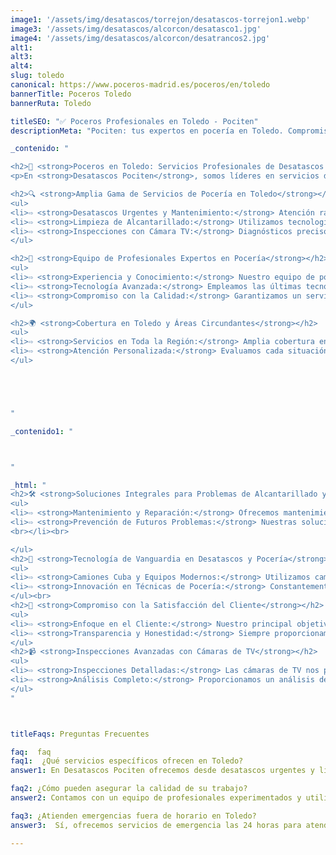 ```yaml
---
image1: '/assets/img/desatascos/torrejon/desatascos-torrejon1.webp'
image3: '/assets/img/desatascos/alcorcon/desatasco1.jpg'
image4: '/assets/img/desatascos/alcorcon/desatrancos2.jpg'
alt1: 
alt3:
alt4:
slug: toledo
canonical: https://www.poceros-madrid.es/poceros/en/toledo
bannerTitle: Poceros Toledo
bannerRuta: Toledo

titleSEO: "✅ Poceros Profesionales en Toledo - Pociten"
descriptionMeta: "Pociten: tus expertos en pocería en Toledo. Compromiso con la calidad y mejoramos tu presupuesto. Llámanos al 647 37 67 82 📱."

_contenido: "

<h2>🚧 <strong>Poceros en Toledo: Servicios Profesionales de Desatascos y Mantenimiento con Desatascos Pociten</strong></h2>
<p>En <strong>Desatascos Pociten</strong>, somos líderes en servicios de pocería en Toledo, ofreciendo soluciones avanzadas y eficientes para todo tipo de necesidades relacionadas con desatascos, mantenimiento y reparación de sistemas de alcantarillado.</p>

<h2>🔍 <strong>Amplia Gama de Servicios de Pocería en Toledo</strong></h2>
<ul>
<li>⇨ <strong>Desatascos Urgentes y Mantenimiento:</strong> Atención rápida y eficaz las 24 horas para emergencias y mantenimiento preventivo.<br></li><br>
<li>⇨ <strong>Limpieza de Alcantarillado:</strong> Utilizamos tecnología de punta para limpiar y mantener sistemas de alcantarillado.<br></li><br>
<li>⇨ <strong>Inspecciones con Cámara TV:</strong> Diagnósticos precisos para detectar y solucionar problemas en tuberías y alcantarillados.<br></li><br>
</ul>

<h2>👷 <strong>Equipo de Profesionales Expertos en Pocería</strong></h2>
<ul>
<li>⇨ <strong>Experiencia y Conocimiento:</strong> Nuestro equipo de poceros altamente capacitados ofrece soluciones efectivas y duraderas.<br></li><br>
<li>⇨ <strong>Tecnología Avanzada:</strong> Empleamos las últimas tecnologías en equipos y técnicas de pocería.<br></li><br>
<li>⇨ <strong>Compromiso con la Calidad:</strong> Garantizamos un servicio de alta calidad en cada proyecto en Toledo.<br></li><br>
</ul>

<h2>🌍 <strong>Cobertura en Toledo y Áreas Circundantes</strong></h2>
<ul>
<li>⇨ <strong>Servicios en Toda la Región:</strong> Amplia cobertura en Toledo y localidades cercanas para atender todas tus necesidades de pocería.<br></li><br>
<li>⇨ <strong>Atención Personalizada:</strong> Evaluamos cada situación para ofrecer soluciones a medida.<br></li><br>
</ul>





"

_contenido1: "



"

_html: "
<h2>🛠️ <strong>Soluciones Integrales para Problemas de Alcantarillado y Tuberías</strong></h2>
<ul>
<li>⇨ <strong>Mantenimiento y Reparación:</strong> Ofrecemos mantenimiento integral y reparaciones eficientes para sistemas de alcantarillado y tuberías.<br></li><br>
<li>⇨ <strong>Prevención de Futuros Problemas:</strong> Nuestras soluciones están diseñadas para prevenir problemas a largo plazo.<
<br></li><br>

</ul>
<h2>🚚 <strong>Tecnología de Vanguardia en Desatascos y Pocería</strong></h2>
<ul>
<li>⇨ <strong>Camiones Cuba y Equipos Modernos:</strong> Utilizamos camiones cuba y equipos de alta tecnología para realizar desatascos eficientes.<br></li><br>
<li>⇨ <strong>Innovación en Técnicas de Pocería:</strong> Constantemente actualizamos nuestras metodologías para ofrecer los mejores servicios.<br></li><br>
</ul><br>
<h2>💼 <strong>Compromiso con la Satisfacción del Cliente</strong></h2>
<ul>
<li>⇨ <strong>Enfoque en el Cliente:</strong> Nuestro principal objetivo es la satisfacción total del cliente, ofreciendo servicios personalizados y atención detallada.<br></li><br>
<li>⇨ <strong>Transparencia y Honestidad:</strong> Siempre proporcionamos presupuestos claros y trabajamos con integridad.<br></li><br>
</ul>
<h2>📹 <strong>Inspecciones Avanzadas con Cámaras de TV</strong></h2>
<ul>
<li>⇨ <strong>Inspecciones Detalladas:</strong> Las cámaras de TV nos permiten realizar inspecciones exhaustivas para identificar rápidamente cualquier problema.<br></li><br>
<li>⇨ <strong>Análisis Completo:</strong> Proporcionamos un análisis detallado post-inspección para asegurar la resolución efectiva de los problemas.<br></li><br>
</ul>
"



titleFaqs: Preguntas Frecuentes

faq:  faq
faq1:  ¿Qué servicios específicos ofrecen en Toledo?
answer1: En Desatascos Pociten ofrecemos desde desatascos urgentes y limpieza de alcantarillados hasta inspecciones con cámara y mantenimiento preventivo.

faq2: ¿Cómo pueden asegurar la calidad de su trabajo?
answer2: Contamos con un equipo de profesionales experimentados y utilizamos tecnología de vanguardia para garantizar la máxima calidad en nuestros servicios.

faq3: ¿Atienden emergencias fuera de horario en Toledo?
answer3:  Sí, ofrecemos servicios de emergencia las 24 horas para atender cualquier problema inmediatamente

---
```

